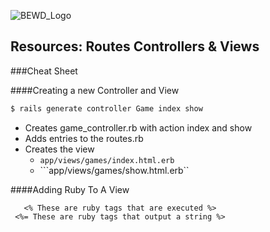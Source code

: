 ![BEWD_Logo](../assets/BEWD_Logo.png)

## Resources: Routes Controllers & Views

###Cheat Sheet

####Creating a new Controller and View

```bash
$ rails generate controller Game index show
```
*	Creates game_controller.rb with action index and show
*	Adds entries to the routes.rb
*	Creates the view
	*	```app/views/games/index.html.erb```  
	*	```app/views/games/show.html.erb``

####Adding Ruby To A View

 ```erb
 	<% These are ruby tags that are executed %>
  <%= These are ruby tags that output a string %>
 ```
